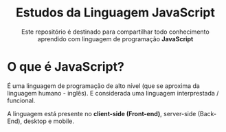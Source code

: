 <h1 align="center">Estudos da Linguagem JavaScript</h1>
<p align="center">Este repositório é destinado para compartilhar todo conhecimento aprendido com linguagem de programação <b>JavaScript</b></p>

# O que é JavaScript?
<p>
    É uma linguagem de programação de alto nível (que se aproxima da linguagem humano - inglês). E considerada uma linguagem interprestada / funcional.
</p>
<p>
    A linguagem está presente no <b>client-side (Front-end)</b>, server-side (Back-End), desktop e mobile.
</p>
